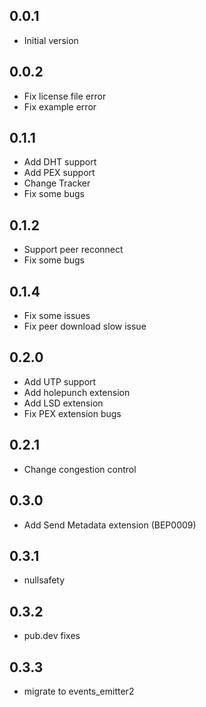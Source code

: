## 0.0.1

- Initial version

## 0.0.2

- Fix license file error
- Fix example error

## 0.1.1
- Add DHT support
- Add PEX support
- Change Tracker
- Fix some bugs

## 0.1.2
- Support peer reconnect
- Fix some bugs

## 0.1.4
- Fix some issues
- Fix peer download slow issue

## 0.2.0
- Add UTP support
- Add holepunch extension
- Add LSD extension
- Fix PEX extension bugs

## 0.2.1
- Change congestion control

## 0.3.0
- Add Send Metadata extension (BEP0009)

## 0.3.1
- nullsafety

## 0.3.2
- pub.dev fixes

## 0.3.3
- migrate to events_emitter2